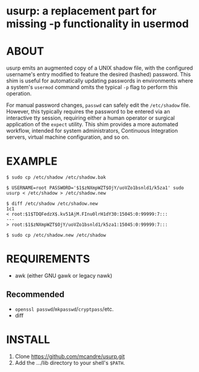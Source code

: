 # usurp: a replacement part for missing -p functionality in usermod

# ABOUT

usurp emits an augmented copy of a UNIX shadow file, with the configured username's entry modified to feature the desired (hashed) password. This shim is useful for automatically updating passwords in environments where a system's `usermod` command omits the typical `-p` flag to perform this operation.

For manual password changes, `passwd` can safely edit the `/etc/shadow` file. However, this typically requires the password to be entered via an interactive tty session, requiring either a human operator or surgical application of the `expect` utility. This shim provides a more automated workflow, intended for system administrators, Continuous Integration servers, virtual machine configuration, and so on.

# EXAMPLE

```console
$ sudo cp /etc/shadow /etc/shadow.bak

$ USERNAME=root PASSWORD='$1$zNXmpWZT$OjY/uoVZo1bsnld1/k5za1' sudo usurp < /etc/shadow > /etc/shadow.new

$ diff /etc/shadow /etc/shadow.new
1c1
< root:$1$TDQFedzX$.kv51AjM.FInu0lrH1dY30:15045:0:99999:7:::
---
> root:$1$zNXmpWZT$OjY/uoVZo1bsnld1/k5za1:15045:0:99999:7:::

$ sudo cp /etc/shadow.new /etc/shadow
```

# REQUIREMENTS

* awk (either GNU gawk or legacy nawk)

## Recommended

* `openssl passwd`/`mkpasswd`/`cryptpass`/etc.
* diff

# INSTALL

1. Clone https://github.com/mcandre/usurp.git
2. Add the .../lib directory to your shell's `$PATH`.